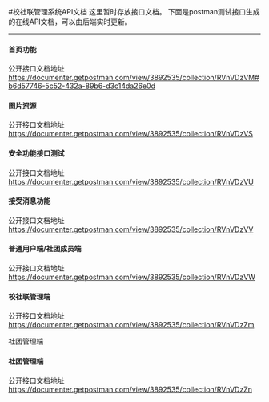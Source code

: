#校社联管理系统API文档
这里暂时存放接口文档。
下面是postman测试接口生成的在线API文档，可以由后端实时更新。
<br/>
<hr/>
<h4>首页功能</h4>
公开接口文档地址 
<a href="https://documenter.getpostman.com/view/3892535/collection/RVnVDzVM#b6d57746-5c52-432a-89b6-d3c14da26e0d">
https://documenter.getpostman.com/view/3892535/collection/RVnVDzVM#b6d57746-5c52-432a-89b6-d3c14da26e0d
</a>
<h4>图片资源</h4>
公开接口文档地址 
<a href="https://documenter.getpostman.com/view/3892535/collection/RVnVDzVS">
https://documenter.getpostman.com/view/3892535/collection/RVnVDzVS
</a>
<h4>安全功能接口测试</h4>
公开接口文档地址 
<a href="https://documenter.getpostman.com/view/3892535/collection/RVnVDzVU">
https://documenter.getpostman.com/view/3892535/collection/RVnVDzVU
</a>

<h4>接受消息功能</h4>
公开接口文档地址 
<a href="https://documenter.getpostman.com/view/3892535/collection/RVnVDzVV">
https://documenter.getpostman.com/view/3892535/collection/RVnVDzVV
</a>


<h4>普通用户端/社团成员端</h4>
公开接口文档地址 
<a href="https://documenter.getpostman.com/view/3892535/collection/RVnVDzVW">
https://documenter.getpostman.com/view/3892535/collection/RVnVDzVW
</a>

<h4>校社联管理端</h4>
公开接口文档地址 
<a href="https://documenter.getpostman.com/view/3892535/collection/RVnVDzZm">
https://documenter.getpostman.com/view/3892535/collection/RVnVDzZm
</a>

社团管理端
<h4>社团管理端</h4>
公开接口文档地址 
<a href="https://documenter.getpostman.com/view/3892535/collection/RVnVDzZn">
https://documenter.getpostman.com/view/3892535/collection/RVnVDzZn
</a>

